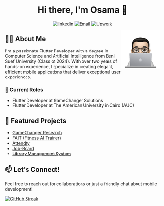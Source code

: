 <h1 align="center">Hi there, I'm Osama 👋</h1>

<p align="center">
    <a href="https://www.linkedin.com/in/0sama-m0" target="_blank"><img src="https://img.shields.io/badge/linkedin-%230177B5?style=flat&logo=linkedin&logoColor=white" alt="linkedin"/></a>
    <a href="mailto:osamamhmed3332@gmail.com" target="_blank"><img src="https://img.shields.io/badge/-Gmail-c14438?style=flat-square&logo=Gmail&logoColor=white" alt="Email"></a>
    <a href="https://www.upwork.com/freelancers/~01945d3f516a574489?mp_source=share" target="_blank"><img src="https://img.shields.io/badge/UpWork-6FDA44?style=flat&logo=Upwork&logoColor=white" alt="Upwork"></a>
</p>

<img src="https://github.com/OsamaMohammed3332/OsamaMohammed3332/blob/main/profile.png" align="right" width="25%"/>

## 👨‍💻 About Me

I'm a passionate Flutter Developer with a degree in Computer Science and Artificial Intelligence from Beni Suef University (Class of 2024). With over two years of hands-on experience, I specialize in creating elegant, efficient mobile applications that deliver exceptional user experiences.

### 🎯 Current Roles
- Flutter Developer at GameChanger Solutions
- Flutter Developer at The American University in Cairo (AUC)

## 🚀 Featured Projects

- [GameChanger Research](https://osamamohammed3332.github.io/My-Portfolio/?project=9)
- [FAIT (Fitness AI Trainer)](https://osamamohammed3332.github.io/My-Portfolio/?project=6)
- [Attendfy](https://osamamohammed3332.github.io/My-Portfolio/?project=5)
- [Job-Board](https://osamamohammed3332.github.io/My-Portfolio/?project=1)
- [Library Management System](https://osamamohammed3332.github.io/My-Portfolio/?project=0)

## 📫 Let's Connect!
Feel free to reach out for collaborations or just a friendly chat about mobile development!

[![GitHub Streak](https://github-readme-streak-stats.herokuapp.com/?user=OsamaMohammed3332&theme=dark)](https://git.io/streak-stats)
